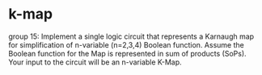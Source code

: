 # k-map
group 15: Implement a single logic circuit that represents a Karnaugh map for simplification of n-variable (n=2,3,4) Boolean function. Assume the Boolean function for the Map is represented in sum of products (SoPs). Your input to the circuit will be an n-variable K-Map.
